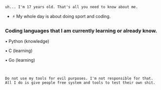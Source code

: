 
    uh... I'm 17 years old. That's all you need to know about me.

- ⚡ My whole day is about doing sport and coding.

### Coding languages ​​that I am currently learning or already know.
<p>• Python (knowledge)</p>
<p>• C (learning)</p>
<p>• Go (learning)</p>
<br />


    Do not use my tools for evil purposes. I'm not responsible for that. All I do is give people free system and tools to test their own shit.
